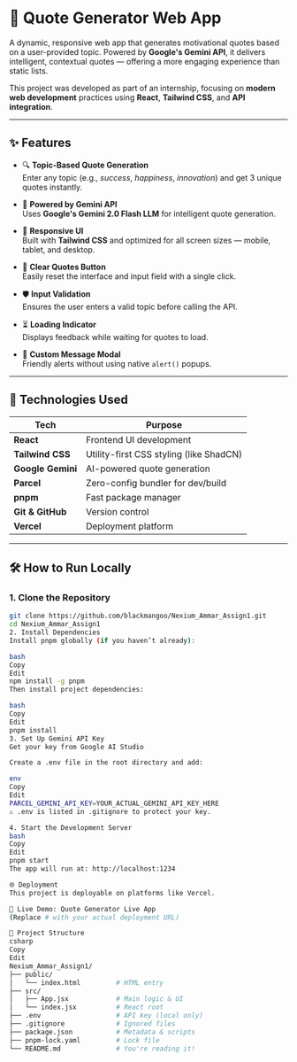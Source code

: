 # 🚀 Quote Generator Web App

A dynamic, responsive web app that generates motivational quotes based on a user-provided topic. Powered by **Google's Gemini API**, it delivers intelligent, contextual quotes — offering a more engaging experience than static lists.

This project was developed as part of an internship, focusing on **modern web development** practices using **React**, **Tailwind CSS**, and **API integration**.

---

## ✨ Features

- 🔍 **Topic-Based Quote Generation**  
  Enter any topic (e.g., *success*, *happiness*, *innovation*) and get 3 unique quotes instantly.

- 🤖 **Powered by Gemini API**  
  Uses **Google's Gemini 2.0 Flash LLM** for intelligent quote generation.

- 📱 **Responsive UI**  
  Built with **Tailwind CSS** and optimized for all screen sizes — mobile, tablet, and desktop.

- 🧹 **Clear Quotes Button**  
  Easily reset the interface and input field with a single click.

- 🛡️ **Input Validation**  
  Ensures the user enters a valid topic before calling the API.

- ⏳ **Loading Indicator**  
  Displays feedback while waiting for quotes to load.

- 💬 **Custom Message Modal**  
  Friendly alerts without using native `alert()` popups.

---

## 🧰 Technologies Used

| Tech              | Purpose                                  |
|-------------------|------------------------------------------|
| **React**         | Frontend UI development                  |
| **Tailwind CSS**  | Utility-first CSS styling (like ShadCN)  |
| **Google Gemini** | AI-powered quote generation              |
| **Parcel**        | Zero-config bundler for dev/build        |
| **pnpm**          | Fast package manager                     |
| **Git & GitHub**  | Version control                          |
| **Vercel**        | Deployment platform                      |

---

## 🛠️ How to Run Locally

### 1. Clone the Repository
```bash
git clone https://github.com/blackmangoo/Nexium_Ammar_Assign1.git
cd Nexium_Ammar_Assign1
2. Install Dependencies
Install pnpm globally (if you haven’t already):

bash
Copy
Edit
npm install -g pnpm
Then install project dependencies:

bash
Copy
Edit
pnpm install
3. Set Up Gemini API Key
Get your key from Google AI Studio

Create a .env file in the root directory and add:

env
Copy
Edit
PARCEL_GEMINI_API_KEY=YOUR_ACTUAL_GEMINI_API_KEY_HERE
⚠️ .env is listed in .gitignore to protect your key.

4. Start the Development Server
bash
Copy
Edit
pnpm start
The app will run at: http://localhost:1234

🌐 Deployment
This project is deployable on platforms like Vercel.

🔗 Live Demo: Quote Generator Live App
(Replace # with your actual deployment URL)

📁 Project Structure
csharp
Copy
Edit
Nexium_Ammar_Assign1/
├── public/
│   └── index.html         # HTML entry
├── src/
│   ├── App.jsx            # Main logic & UI
│   └── index.jsx          # React root
├── .env                   # API key (local only)
├── .gitignore             # Ignored files
├── package.json           # Metadata & scripts
├── pnpm-lock.yaml         # Lock file
└── README.md              # You're reading it!